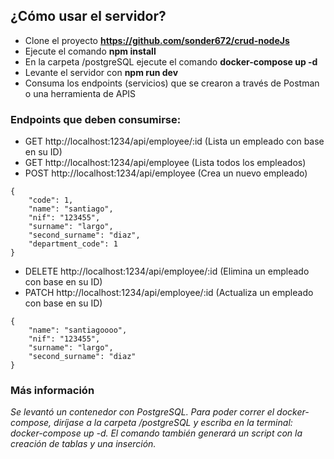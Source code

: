 ## ¿Cómo usar el servidor?
* Clone el proyecto **https://github.com/sonder672/crud-nodeJs**
* Ejecute el comando **npm install**
* En la carpeta /postgreSQL ejecute el comando **docker-compose up -d**
* Levante el servidor con **npm run dev**
* Consuma los endpoints (servicios) que se crearon a través de Postman o una herramienta de APIS 

### Endpoints que deben consumirse:
* GET http://localhost:1234/api/employee/:id (Lista un empleado con base en su ID)
* GET http://localhost:1234/api/employee (Lista todos los empleados)
* POST http://localhost:1234/api/employee (Crea un nuevo empleado)
```
{
    "code": 1,
    "name": "santiago",
    "nif": "123455",
    "surname": "largo",
    "second_surname": "diaz",
    "department_code": 1
}
```
* DELETE http://localhost:1234/api/employee/:id (Elimina un empleado con base en su ID)
* PATCH http://localhost:1234/api/employee/:id (Actualiza un empleado con base en su ID)
```
{
    "name": "santiagoooo",
    "nif": "123455",
    "surname": "largo",
    "second_surname": "diaz"
}
```

### Más información
_Se levantó un contenedor con PostgreSQL. Para poder correr el docker-compose, diríjase a la carpeta /postgreSQL y escriba en la terminal: docker-compose up -d. El comando también generará un script con la creación de tablas y una inserción._




